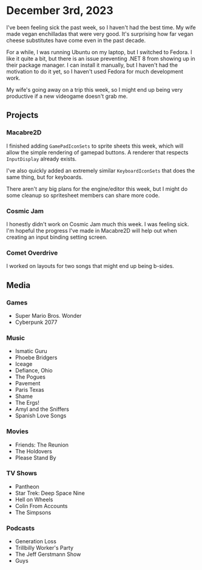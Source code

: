# December 3rd, 2023

I've been feeling sick the past week, so I haven't had the best time. My wife made vegan enchilladas that were very good. It's surprising how far vegan cheese substitutes have come even in the past decade.

For a while, I was running Ubuntu on my laptop, but I switched to Fedora. I like it quite a bit, but there is an issue preventing .NET 8 from showing up in their package manager. I can install it manually, but I haven't had the motivation to do it yet, so I haven't used Fedora for much development work.

My wife's going away on a trip this week, so I might end up being very productive if a new videogame doesn't grab me.

## Projects

### Macabre2D

I finished adding `GamePadIconSets` to sprite sheets this week, which will allow the simple rendering of gamepad buttons. A renderer that respects `InputDisplay` already exists.

I've also quickly added an extremely similar `KeyboardIconSets` that does the same thing, but for keyboards.

There aren't any big plans for the engine/editor this week, but I might do some cleanup so spritesheet members can share more code.

### Cosmic Jam

I honestly didn't work on Cosmic Jam much this week. I was feeling sick. I'm hopeful the progress I've made in Macabre2D will help out when creating an input binding setting screen.

### Comet Overdrive

I worked on layouts for two songs that might end up being b-sides.

## Media

### Games

* Super Mario Bros. Wonder
* Cyberpunk 2077

### Music

* Ismatic Guru
* Phoebe Bridgers
* Iceage
* Defiance, Ohio
* The Pogues
* Pavement
* Paris Texas
* Shame
* The Ergs!
* Amyl and the Sniffers
* Spanish Love Songs

### Movies

* Friends: The Reunion
* The Holdovers
* Please Stand By

### TV Shows

* Pantheon
* Star Trek: Deep Space Nine
* Hell on Wheels
* Colin From Accounts
* The Simpsons

### Podcasts

* Generation Loss
* Trillbilly Worker's Party
* The Jeff Gerstmann Show
* Guys